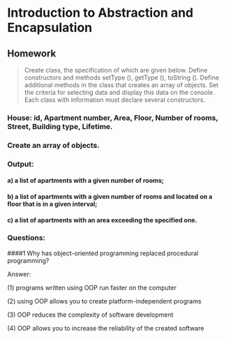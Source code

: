 # Introduction to Abstraction and Encapsulation

## Homework
> Create class, the specification of which are given below. 
Define constructors and methods setType (), getType (), toString ().
Define additional methods in the class that creates an array of objects.
Set the criteria for selecting data and display this data on the console. 
Each class with information must declare several constructors.
 
  ### House: id, Apartment number, Area, Floor, Number of rooms, Street, Building type, Lifetime.
  ### Create an array of objects. 
  ### Output:
  #### a) a list of apartments with a given number of rooms;
  #### b) a list of apartments with a given number of rooms and located on a floor that is in a given interval;
  #### c) a list of apartments with an area exceeding the specified one.
  
  ### Questions:
  ####1
  Why has object-oriented programming replaced procedural programming?
              
  Answer:
  
   (1) programs written using OOP run faster on the computer
  
   (2) using OOP allows you to create platform-independent programs
  
   (3) OOP reduces the complexity of software development
  
   (4) OOP allows you to increase the reliability of the created software